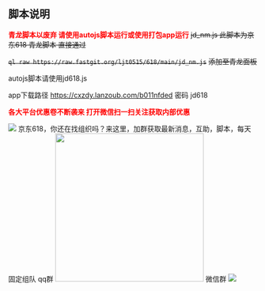 ## 脚本说明
<font color='red'>**青龙脚本以废弃 请使用autojs脚本运行或使用打包app运行**</font>
~~jd_nm.js 此脚本为京东618 青龙脚本 直接通过~~

~~`ql raw https://raw.fastgit.org/ljt0515/618/main/jd_nm.js`~~
~~添加至青龙面板~~

autojs脚本请使用jd618.js

app下载路径 https://cxzdy.lanzoub.com/b011nfded 密码 jd618

<font color='red'>**各大平台优惠卷不断袭来 打开微信扫一扫关注获取内部优惠**</font>

![](https://raw.githubusercontent.com/ljt0515/618/main/qrcode_for_gh_d76dde74fd07_344.jpg)
京东618，你还在找组织吗？来这里，加群获取最新消息，互助，脚本，每天固定组队
qq群
<img src="https://raw.githubusercontent.com/ljt0515/618/main/87CE36BC9B5823EF634C12F86B0DA2F0.jpg" width="300px">
微信群
![](https://raw.githubusercontent.com/ljt0515/618/main/wechart.png)
